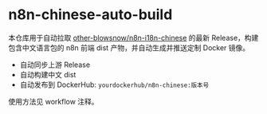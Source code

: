 # n8n-chinese-auto-build

本仓库用于自动拉取 [other-blowsnow/n8n-i18n-chinese](https://github.com/other-blowsnow/n8n-i18n-chinese) 的最新 Release，构建包含中文语言包的 n8n 前端 dist 产物，并自动生成并推送定制 Docker 镜像。

- 自动同步上游 Release
- 自动构建中文 dist
- 自动发布到 DockerHub: `yourdockerhub/n8n-chinese:版本号`

使用方法见 workflow 注释。
